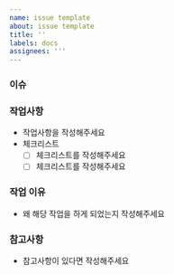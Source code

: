 ```yaml
---
name: issue template
about: issue template
title: ''
labels: docs
assignees: '''
---
```


### 이슈

### 작업사항
* 작업사항을 작성해주세요
* 체크리스트
    - [ ] 체크리스트를 작성해주세요
    - [ ] 체크리스트를 작성해주세요

### 작업 이유
* 왜 해당 작업을 하게 되었는지 작성해주세요

### 참고사항
* 참고사항이 있다면 작성해주세요
